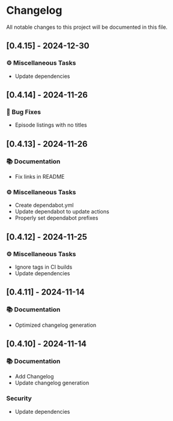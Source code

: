 # Changelog

All notable changes to this project will be documented in this file.

## [0.4.15] - 2024-12-30

### ⚙️ Miscellaneous Tasks

- Update dependencies

## [0.4.14] - 2024-11-26

### 🐛 Bug Fixes

- Episode listings with no titles

## [0.4.13] - 2024-11-26

### 📚 Documentation

- Fix links in README

### ⚙️ Miscellaneous Tasks

- Create dependabot.yml
- Update dependabot to update actions
- Properly set dependabot prefixes

## [0.4.12] - 2024-11-25

### ⚙️ Miscellaneous Tasks

- Ignore tags in CI builds
- Update dependencies

## [0.4.11] - 2024-11-14

### 📚 Documentation

- Optimized changelog generation

## [0.4.10] - 2024-11-14

### 📚 Documentation

- Add Changelog
- Update changelog generation

### Security

- Update dependencies

<!-- generated by git-cliff -->
